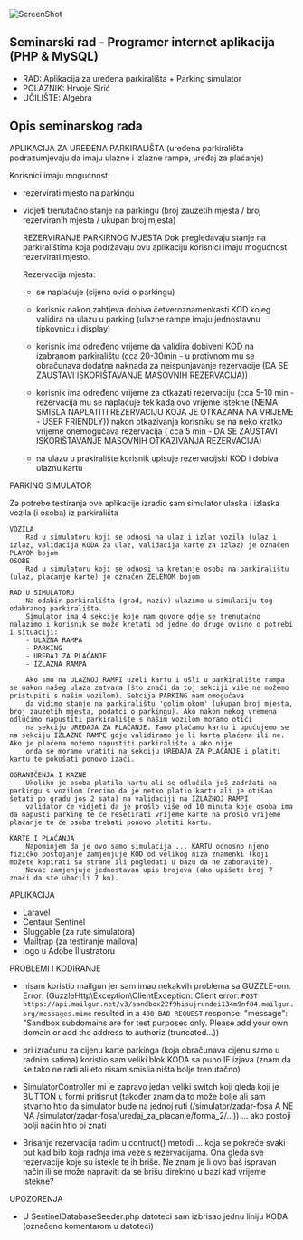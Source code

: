 ![ScreenShot](/images/logo.svg)

## Seminarski rad - Programer internet aplikacija (PHP & MySQL)
- RAD: Aplikacija za uređena parkirališta + Parking simulator
- POLAZNIK: Hrvoje Sirić
- UČILIŠTE: Algebra

## Opis seminarskog rada
APLIKACIJA ZA UREĐENA PARKIRALIŠTA (uređena parkirališta podrazumjevaju da imaju ulazne i izlazne rampe, uređaj za plaćanje)

Korisnici imaju mogućnost:
 - rezervirati mjesto na parkingu
 - vidjeti trenutačno stanje na parkingu (broj zauzetih mjesta / broj rezerviranih mjesta / ukupan broj mjesta)

    REZERVIRANJE PARKIRNOG MJESTA
    Dok pregledavaju stanje na parkiralištima koja podržavaju ovu aplikaciju korisnici imaju mogućnost rezervirati mjesto.

    Rezervacija mjesta:
      - se naplaćuje (cijena ovisi o parkingu)
      - korisnik nakon zahtjeva dobiva četveroznamenkasti KOD kojeg validira na ulazu u parking (ulazne rampe imaju jednostavnu tipkovnicu i display)
      - korisnik ima određeno vrijeme da validira dobiveni KOD na izabranom parkiralištu (cca 20-30min - u protivnom mu se obračunava dodatna naknada za neispunjavanje rezervacije (DA SE ZAUSTAVI ISKORIŠTAVANJE MASOVNIH REZERVACIJA))
      - korisnik ima određeno vrijeme za otkazati rezervaciju (cca 5-10 min - rezervacija mu se naplaćuje tek kada ovo vrijeme istekne (NEMA SMISLA NAPLATITI REZERVACIJU KOJA JE OTKAZANA NA VRIJEME - USER FRIENDLY))
        nakon otkazivanja korisniku se na neko kratko vrijeme onemogućava rezervacija ( cca 5 min - DA SE ZAUSTAVI ISKORIŠTAVANJE MASOVNIH OTKAZIVANJA REZERVACIJA)

      - na ulazu u prakiralište korisnik upisuje rezervacijski KOD i dobiva ulaznu kartu


PARKING SIMULATOR

Za potrebe testiranja ove aplikacije izradio sam simulator ulaska i izlaska vozila (i osoba) iz parkirališta

    VOZILA
        Rad u simulatoru koji se odnosi na ulaz i izlaz vozila (ulaz i izlaz, validacija KODA za ulaz, validacija karte za izlaz) je označen PLAVOM bojom
    OSOBE
        Rad u simulatoru koji se odnosi na kretanje osoba na parkiralištu (ulaz, plaćanje karte) je označen ZELENOM bojom

    RAD U SIMULATORU
        Na odabir parkirališta (grad, naziv) ulazimo u simulaciju tog odabranog parkirališta.
        Simulator ima 4 sekcije koje nam govore gdje se trenutačno nalazimo i korisnik se može kretati od jedne do druge ovisno o potrebi i situaciji:
        - ULAZNA RAMPA
        - PARKING
        - UREĐAJ ZA PLAĆANJE
        - IZLAZNA RAMPA

        Ako smo na ULAZNOJ RAMPI uzeli kartu i ušli u parkiralište rampa se nakon našeg ulaza zatvara (što znači da toj sekciji više ne možemo pristupiti s našim vozilom). Sekcija PARKING nam omogućava
        da vidimo stanje na parkiralištu 'golim okom' (ukupan broj mjesta, broj zauzetih mjesta, podatci o parkingu). Ako nakon nekog vremena odlučimo napustiti parkiralište s našim vozilom moramo otići
        na sekciju UREĐAJA ZA PLAĆANJE. Tamo plaćamo kartu i upućujemo se na sekciju IZLAZNE RAMPE gdje validiramo je li karta plaćena ili ne. Ako je plaćena možemo napustiti parkiralište a ako nije
        onda se moramo vratiti na sekciju UREĐAJA ZA PLAĆANJE i platiti kartu te pokušati ponovo izaći.

    OGRANIČENJA I KAZNE
        Ukoliko je osoba platila kartu ali se odlučila još zadržati na parkingu s vozilom (recimo da je netko platio kartu ali je otišao šetati po gradu jos 2 sata) na validaciji na IZLAZNOJ RAMPI
        validator će vidjeti da je prošlo više od 10 minuta koje osoba ima da napusti parking te će resetirati vrijeme karte na prošlo vrijeme plaćanje te će osoba trebati ponovo platiti kartu.

    KARTE I PLAĆANJA
        Napominjem da je ovo samo simulacija ... KARTU odnosno njeno fizičko postojanje zamjenjuje KOD od velikog niza znamenki (koji možete kopirati sa strane ili pogledati u bazu da ne zaboravite).
        Novac zamjenjuje jednostavan upis brojeva (ako upišete broj 7 znači da ste ubacili 7 kn).


APLIKACIJA

- Laravel
- Centaur Sentinel
- Sluggable (za rute simulatora)
- Mailtrap (za testiranje mailova)
- logo u Adobe Illustratoru


PROBLEMI I KODIRANJE

- nisam koristio mailgun jer sam imao nekakvih problema sa GUZZLE-om. Error:
    (GuzzleHttp\Exception\ClientException: Client error: `POST https://api.mailgun.net/v3/sandbox22f9hisujrundei134m9nf84.mailgun.org/messages.mime` resulted in a `400 BAD REQUEST` response:
    "message": "Sandbox subdomains are for test purposes only. Please add your own domain or add the address to authoriz (truncated...))

- pri izračunu za cijenu karte parkinga (koja obračunava cijenu samo u radnim satima) koristio sam veliki blok KODA sa puno IF izjava (znam da se tako ne radi ali eto nisam smislia ništa bolje trenutačno)

- SimulatorController mi je zapravo jedan veliki switch koji gleda koji je BUTTON u formi pritisnut (također znam da to može bolje ali sam stvarno htio da simulator bude na jednoj ruti
    (/simulator/zadar-fosa A NE NA /simulator/zadar-fosa/uredaj_za_placanje/forma_2/...)) ... ako postoji bolji način htio bi znati

- Brisanje rezervacija radim u contruct() metodi ... koja se pokreće svaki put kad bilo koja radnja ima veze s rezervacijama. Ona gleda sve rezervacije koje su istekle te ih briše. Ne znam je li
 ovo baš ispravan način ili se može napraviti da se brišu direktno u bazi kad vrijeme istekne?


UPOZORENJA

- U SentinelDatabaseSeeder.php datoteci sam izbrisao jednu liniju KODA (označeno komentarom u datoteci)
